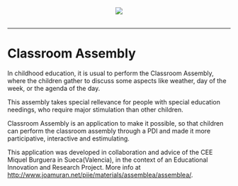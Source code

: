 <div align="center">
  <img src="https://raw.githubusercontent.com/joamuran/classroom-assembly/master/icons/classroom-assembly.png"><br><br>
</div>

-----------------

# Classroom Assembly

In childhood education, it is usual to perform the Classroom Assembly, where the children gather to discuss some aspects like weather, day of the week, or the agenda of the day.

This assembly takes special rellevance for people with special education needings, who require major stimulation than other children.

Classroom Assembly is an application to make it possible, so that children can perform the classroom assembly through a PDI and made it more participative, interactive and estimulating.

This application was developed in collaboration and advice of the CEE Miquel Burguera in Sueca(Valencia), in the context of an Educational Innovation and Research Project. More info at http://www.joamuran.net/piie/materials/assemblea/assemblea/.
